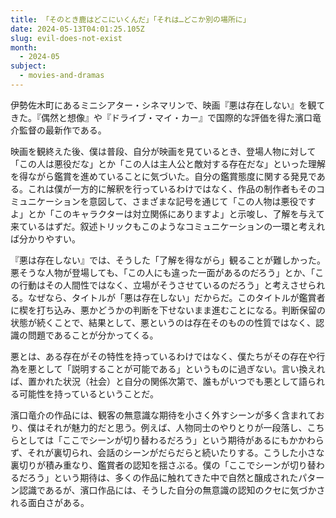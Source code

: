 ```yaml
---
title: 「そのとき鹿はどこにいくんだ」「それは…どこか別の場所に」
date: 2024-05-13T04:01:25.105Z
slug: evil-does-not-exist
month:
  - 2024-05
subject:
  - movies-and-dramas
---
```

伊勢佐木町にあるミニシアター・シネマリンで、映画『悪は存在しない』を観てきた。『偶然と想像』や『ドライブ・マイ・カー』で国際的な評価を得た濱口竜介監督の最新作である。

映画を観終えた後、僕は普段、自分が映画を見ているとき、登場人物に対して「この人は悪役だな」とか「この人は主人公と敵対する存在だな」といった理解を得ながら鑑賞を進めていることに気づいた。自分の鑑賞態度に関する発見である。これは僕が一方的に解釈を行っているわけではなく、作品の制作者もそのコミュニケーションを意図して、さまざまな記号を通じて「この人物は悪役ですよ」とか「このキャラクターは対立関係にありますよ」と示唆し、了解を与えて来ているはずだ。叙述トリックもこのようなコミュニケーションの一環と考えれば分かりやすい。

『悪は存在しない』では、そうした「了解を得ながら」観ることが難しかった。悪そうな人物が登場しても、「この人にも違った一面があるのだろう」とか、「この行動はその人間性ではなく、立場がそうさせているのだろう」と考えさせられる。なぜなら、タイトルが「悪は存在しない」だからだ。このタイトルが鑑賞者に楔を打ち込み、悪かどうかの判断を下せないまま進むことになる。判断保留の状態が続くことで、結果として、悪というのは存在そのものの性質ではなく、認識の問題であることが分かってくる。

悪とは、ある存在がその特性を持っているわけではなく、僕たちがその存在や行為を悪として「説明することが可能である」というものに過ぎない。言い換えれば、置かれた状況（社会）と自分の関係次第で、誰もがいつでも悪として語られる可能性を持っているということだ。

濱口竜介の作品には、観客の無意識な期待を小さく外すシーンが多く含まれており、僕はそれが魅力的だと思う。例えば、人物同士のやりとりが一段落し、こちらとしては「ここでシーンが切り替わるだろう」という期待があるにもかかわらず、それが裏切られ、会話のシーンがだらだらと続いたりする。こうした小さな裏切りが積み重なり、鑑賞者の認知を揺さぶる。僕の「ここでシーンが切り替わるだろう」という期待は、多くの作品に触れてきた中で自然と醸成されたパターン認識であるが、濱口作品には、そうした自分の無意識の認知のクセに気づかされる面白さがある。